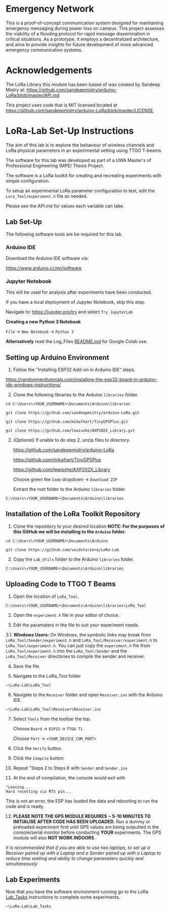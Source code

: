 # Emergency Network

This is a proof-of-concept communication system designed for maintaining emergency messaging during power loss on campus. This project assesses the viability of a flooding protocol for rapid message dissemination in critical situations. As a prototype, it employs a decentralized architecture, and aims to provide insights for future development of more advanced emergency communication systems.

# Acknowledgements

The LoRa Library this module has been based of was created by Sandeep Mistry at: https://github.com/sandeepmistry/arduino-LoRa/blob/master/API.md

This project uses code that is MIT licensed located at https://github.com/sandeepmistry/arduino-LoRa/blob/master/LICENSE.


# LoRa-Lab Set-Up Instructions

The aim of this lab is to explore the behaviour of wireless channels and LoRa physical parameters in an experimental setting using TTGO T-beams.

The software for this lab was developed as part of a UWA Master's of Professional Engineering (MPE) Thesis Project.

The software is a LoRa toolkit for creating and recreating experiments with simple configuration.

To setup an experimental LoRa parameter configuration to test, edit the `Lora_Tool/experiment.h` file as needed. 



Please see the API.md for values each variable can take.

## Lab Set-Up

The following software tools are be required for this lab.

### Arduino IDE
Download the Arduino IDE software via:

https://www.arduino.cc/en/software

### Jupyter Notebook
This will be used for analysis after experiments have been conducted.

If you have a local deployment of Jupyter Notebook, skip this step.

Navigate to: https://jupyter.org/try and select `Try JupyterLab`

**Creating a new Python 3 Notebook**

`File` -> `New Notebook` -> `Python 3`

**Alternatively** read the Log_Files [README.md](/Log_Files/README.md) for Google Colab use.

## Setting up Arduino Environment

1. Follow the "Installing ESP32 Add-on in Arduino IDE" steps.

https://randomnerdtutorials.com/installing-the-esp32-board-in-arduino-ide-windows-instructions/


2. Clone the following libraries to the Arduino `libraries` folder.
```
cd C:\Users\<YOUR_USERNAME>\Documents\Arduino\libraries

git clone https://github.com/sandeepmistry/arduino-LoRa.git

git clone https://github.com/mikalhart/TinyGPSPlus.git

git clone https://github.com/lewisxhe/AXP202X_Library.git
```

2. *(Optional)* If unable to do step 2, unzip files to directory.

   https://github.com/sandeepmistry/arduino-LoRa

   https://github.com/mikalhart/TinyGPSPlus

   https://github.com/lewisxhe/AXP202X_Library

   Choose green the `Code` dropdown -> `Download ZIP`

   Extract the root folder to the Arduino `libraries` folder.
```
C:\Users\<YOUR_USERNAME>\Documents\Arduino\libraries
```

## Installation of the LoRa Toolkit Repository

1. Clone the repository to your desired location
   **NOTE: For the purposes of this GitHub we will be installing to the `Arduino` folder.**
```
cd C:\Users\<YOUR_USERNAME>\Documents\Arduino

git clone https://github.com/voidstarzero/LoRa-Lab
```
2. Copy the `Lab_Utils` folder to the Arduino `libraries` folder.
```
C:\Users\<YOUR_USERNAME>\Documents\Arduino\libraries
```

## Uploading Code to TTGO T Beams

1. Open the location of `LoRa_Tool`.
```
C:\Users\<YOUR_USERNAME>\Documents\Arduino\libraries\LoRa_Tool
``` 
2. Open the `experiment.h` file in your editor of choice.

3. Edit the paramaters in the file to suit your experiment needs.

3.1. **Windows Users:** On Windows, the symbolic links may break from `LoRa_Tool/Sender/experiment.h` and `LoRa_Tool/Receiver/experiment.h` to `LoRa_Tool/experiment.h`. You can just copy the `experiment.h` file from `LoRa_Tool/experiment.h` into the `LoRa_Tool/Sender` and the `LoRa_Tool/Receiver` directories to compile the sender and receiver.

4. Save the file.

5. Navigate to the LoRa_Tool folder
```
~\LoRa-Lab\LoRa_Tool
```
6. Navigate to the `Receiver` folder and open `Receiver.ino` with the Arduino IDE.
```
~\LoRa-Lab\LoRa_Tool\Receiver\Receiver.ino
```
7. Select `Tools` from the toolbar the top.

   Choose `Board` -> `ESP32` -> `TTGO T1`

   Choose `Port` -> `<YOUR_DEVICE_COM_PORT>`

8. Click the `Verify` button.

9. Click the `Compile` button.

10. Repeat "Steps 2 to Steps 6 with `Sender` and `Sender.ino`

11. At the end of compilation, the console would exit with 
```
"Leaving...
Hard resetting via RTS pin...
```
This is not an error, the ESP has loaded the data and rebooting to run the code and is ready.

12. **PLEASE NOTE THE GPS MODULE REQUIRES ~ 5-10 MINUTES TO INITIALISE AFTER CODE HAS BEEN UPLOADED.** Run a dummy or preloaded experiment first until GPS values are being outputted in the console/serial monitor before conducting **YOUR** experiments. The GPS module will also **NOT WORK INDOORS**.

*It is recommended that if you are able to use two laptops, to set up a Receiver paired up with a Laptop and a Sender paired up with a Laptop to reduce time waiting and ability to change parameters quickly and simultaneously* 

## Lab Experiments

Now that you have the software environment running go to the LoRa [Lab_Tasks](/Lab_Tasks/README.md) instructions to complete some experiments.
```
~\LoRa-Lab\Lab_Tasks
```
